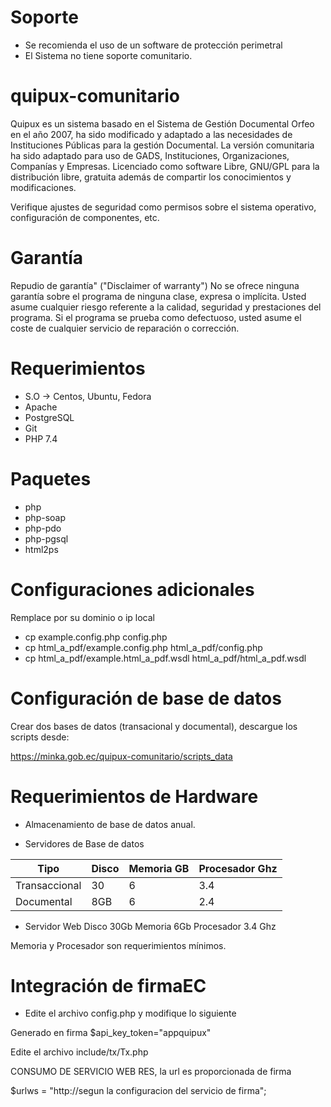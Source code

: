 # Soporte

* Se recomienda el uso de un software de protección perimetral
* El Sistema no tiene soporte comunitario.

# quipux-comunitario

Quipux es un sistema basado en el Sistema de Gestión Documental Orfeo en el año 2007, ha sido modificado y adaptado a las necesidades de Instituciones Públicas para la gestión Documental.
La versión comunitaria ha sido adaptado para uso de GADS, Instituciones, Organizaciones, Companías y Empresas.
Licenciado como software Libre, GNU/GPL para la distribución libre, gratuita además de compartir los conocimientos y modificaciones.

Verifique ajustes de seguridad como permisos sobre el sistema operativo, configuración de componentes, etc.

# Garantía
Repudio de garantía" ("Disclaimer of warranty")
No se ofrece ninguna garantía sobre el programa de ninguna clase, expresa o implícita. Usted asume cualquier riesgo referente a la calidad, seguridad y prestaciones del programa. Si el programa se prueba como defectuoso, usted asume el coste de cualquier servicio de reparación o corrección.

# Requerimientos
* S.O -> Centos, Ubuntu, Fedora
* Apache
* PostgreSQL
* Git
* PHP 7.4

# Paquetes
* php
* php-soap
* php-pdo
* php-pgsql
* html2ps

# Configuraciones adicionales

Remplace por su dominio o ip local


* cp example.config.php config.php
* cp html_a_pdf/example.config.php html_a_pdf/config.php
* cp html_a_pdf/example.html_a_pdf.wsdl html_a_pdf/html_a_pdf.wsdl

# Configuración de base de datos

Crear dos bases de datos (transacional y documental), descargue los scripts desde:

https://minka.gob.ec/quipux-comunitario/scripts_data


# Requerimientos de Hardware
* Almacenamiento de base de datos anual.

* Servidores de Base de datos

| Tipo | Disco | Memoria GB | Procesador Ghz |
| ------ | ------ | ------ | ------ |
| Transaccional | 30 | 6 | 3.4 | 
| Documental | 8GB | 6 | 2.4 | 

* Servidor Web
Disco 30Gb
Memoria 6Gb
Procesador 3.4 Ghz


Memoria y Procesador son requerimientos mínimos.

# Integración de firmaEC
* Edite el archivo config.php y modifique lo siguiente

Generado en firma
$api_key_token="appquipux"

Edite el archivo include/tx/Tx.php

CONSUMO DE SERVICIO WEB RES, la url es proporcionada de firma

$urlws = "http://segun la configuracion del servicio de firma";



